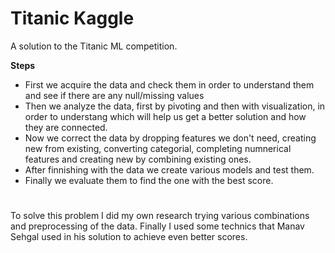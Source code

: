 # Titanic Kaggle

A solution to the Titanic ML competition.

**Steps**

* First we acquire the data and check them in order to understand them and see if there are any null/missing values
* Then we analyze the data, first by pivoting and then with visualization, in order to understang which will help us get a better solution and how they are connected.
* Now we correct the data by dropping features we don't need, creating new from existing, converting categorial, completing numnerical features and creating new by combining existing ones.
* After finnishing with the data we create various models and test them.
* Finally we evaluate them to find the one with the best score.

#
To solve this problem I did my own research trying various combinations and preprocessing of the data. Finally I used some technics that Manav Sehgal used in his solution to achieve even better scores.

